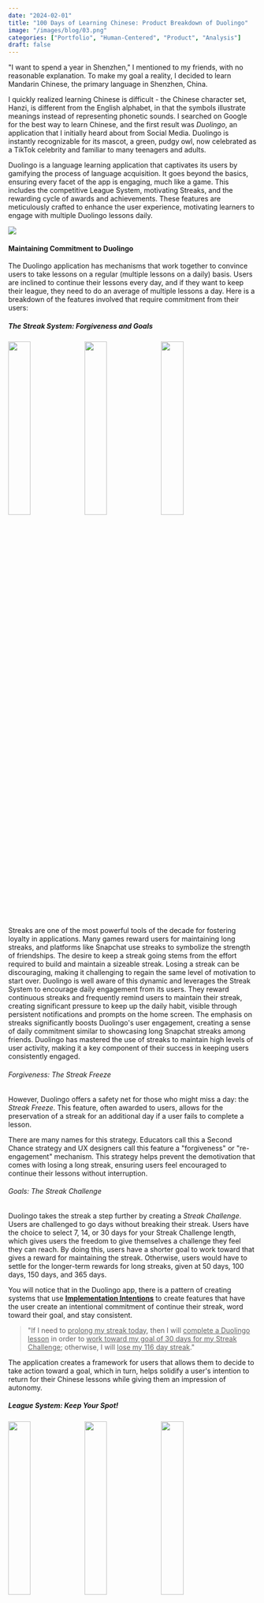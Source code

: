 ```yaml
---
date: "2024-02-01"
title: "100 Days of Learning Chinese: Product Breakdown of Duolingo"
image: "/images/blog/03.png"
categories: ["Portfolio", "Human-Centered", "Product", "Analysis"]
draft: false
---
```


"I want to spend a year in Shenzhen," I mentioned to my friends, with no reasonable explanation. To make my goal a reality, I decided to learn Mandarin Chinese, the primary language in Shenzhen, China. 

I quickly realized learning Chinese is difficult - the Chinese character set, Hanzi, is different from the English alphabet, in that the symbols illustrate meanings instead of representing phonetic sounds. I searched on Google for the best way to learn Chinese, and the first result was *Duolingo*, an application that I initially heard about from Social Media.  Duolingo is instantly recognizable for its mascot, a green, pudgy owl, now celebrated as a TikTok celebrity and familiar to many teenagers and adults.

Duolingo is a language learning application that captivates its users by gamifying the process of language acquisition. It goes beyond the basics, ensuring every facet of the app is engaging, much like a game. This includes the competitive League System, motivating Streaks, and the rewarding cycle of awards and achievements. These features are meticulously crafted to enhance the user experience, motivating learners to engage with multiple Duolingo lessons daily.

<img src="/images/blog/03-EngagementDiagram.png">


#### Maintaining Commitment to Duolingo

The Duolingo application has mechanisms that work together to convince users to take lessons on a regular (multiple lessons on a daily) basis. Users are inclined to continue their lessons every day, and if they want to keep their league, they need to do an average of multiple lessons a day. Here is a breakdown of the features involved that require commitment from their users:

##### The Streak System: Forgiveness and Goals

<div class="d-flex justify-content-evenly">
  <img src="/images/blog/03-StreakSystem-before.png" style="width: 30%;">
  <img src="/images/blog/03-StreakSystem-middle.png" style="width: 30%;">
  <img src="/images/blog/03-StreakSystem-after.png" style="width: 30%;">
</div>

Streaks are one of the most powerful tools of the decade for fostering loyalty in applications. Many games reward users for maintaining long streaks, and platforms like Snapchat use streaks to symbolize the strength of friendships. The desire to keep a streak going stems from the effort required to build and maintain a sizeable streak. Losing a streak can be discouraging, making it challenging to regain the same level of motivation to start over. Duolingo is well aware of this dynamic and leverages the Streak System to encourage daily engagement from its users. They reward continuous streaks and frequently remind users to maintain their streak, creating significant pressure to keep up the daily habit, visible through persistent notifications and prompts on the home screen. The emphasis on streaks significantly boosts Duolingo's user engagement, creating a sense of daily commitment similar to showcasing long Snapchat streaks among friends. Duolingo has mastered the use of streaks to maintain high levels of user activity, making it a key component of their success in keeping users consistently engaged.

###### Forgiveness: *The Streak Freeze*

However, Duolingo offers a safety net for those who might miss a day: the *Streak Freeze*. This feature, often awarded to users, allows for the preservation of a streak for an additional day if a user fails to complete a lesson. 

There are many names for this strategy. Educators call this a Second Chance strategy and UX designers call this feature a "forgiveness" or "re-engagement" mechanism. This strategy helps prevent the demotivation that comes with losing a long streak, ensuring users feel encouraged to continue their lessons without interruption.

###### Goals: *The Streak Challenge*

Duolingo takes the streak a step further by creating a *Streak Challenge*. Users are challenged to go days without breaking their streak. Users have the choice to select 7, 14, or 30 days for your Streak Challenge length, which gives users the freedom to give themselves a challenge they feel they can reach. By doing this, users have a shorter goal to work toward that gives a reward for maintaining the streak. Otherwise, users would have to settle for the longer-term rewards for long streaks, given at 50 days, 100 days, 150 days, and 365 days.

You will notice that in the Duolingo app, there is a pattern of creating systems that use **[Implementation Intentions](https://www.researchgate.net/publication/232586066_Implementation_Intentions_Strong_Effects_of_Simple_Plans)** to create features that have the user create an intentional commitment of continue their streak, word toward their goal, and stay consistent.

 > "If I need to <u>prolong my streak today</u>, then I will <u>complete a Duolingo lesson</u> in order to <u>work toward my goal of 30 days for my Streak Challenge</u>; otherwise, I will <u>lose my 116 day streak</u>."

The application creates a framework for users that allows them to decide to take action toward a goal, which in turn, helps solidify a user's intention to return for their Chinese lessons while giving them an impression of autonomy.

##### League System: Keep Your Spot!

<div class="d-flex justify-content-evenly">
  <img src="/images/blog/03-LeagueSystem-AlmostDZone.png" style="width: 30%;">
  <img src="/images/blog/03-LeagueSystem-First.png" style="width: 30%;">
  <img src="/images/blog/03-LeagueSystem-Promotion.png" style="width: 30%;">
</div>

The League System in Duolingo adds a competitive twist by grouping users to vie against one another. Winning comes in various forms, but there's a clear path to losing: landing in the Demotion Zone with one of the lowest scores at the league's conclusion results in demotion. Stay above this threshold, and you maintain your current standing or, if you're in the Promotion Zone, ascend to the next league.

Leagues offer more than just competition; they present a challenge of upkeep similar to maintaining a streak. Failing to earn enough XP from lessons means falling back to a previous league, which can feel like a setback after investing considerable effort. Climbing back to a former league is possible, yet it demands a significant commitment, pushing users to complete enough lessons to avoid demotion.

<div class="d-flex justify-content-evenly">
  <img src="/images/blog/03-LeagueSystem-DZone.png" style="width: 30%;">
  <img src="/images/blog/03-LeagueSystem-demotion.png" style="width: 30%;">
</div>

Despite the pressure leagues might impose, opting out isn't an option. Completion of a league automatically enrolls users in the next cycle post-lesson. This means users are continuously engaged in either staving off demotion or striving for promotion, ensuring a persistent, if challenging, engagement with the app. While lessons seem to be fun, features like these make it more stressful to have fun doing lessons, as there is a larger matter at hand: maintaining your level or moving to the next level. This competition-stimulating feature is an example of The Overjustification Effect, and how rewards may cause people to lose motivation for activities they used to believe were fun. Instead of the users wanting to do lessons, this system causes users feel like they need to do lessons to maintain their standing.

##### Don't Let Your Friend Down: Friend Quests

<div class="d-flex justify-content-evenly">
  <img src="/images/blog/03-FriendQuest.png" style="width: 30%;">
</div>
You wouldn't want to let your friend down, would you? If you do, they'll know. The Friend Quests feature in Duolingo pairs you with a mutual friend from the list of people you follow on the platform, fostering accountability for both of you to complete these quests. This way, your commitment isn't just to the app but also to your friend who depends on your contribution, just as you depend on theirs. Unlike the League System, Friend Quests are set automatically, but with a significant distinction: you sometimes have the option to choose the friend with whom you want to complete the quest. By initiating a Friend Quest, Duolingo offers another incentive to return to the app: to undertake lessons that keep you accountable to your friends. Furthermore, the app empowers you to choose your quest partner, potentially leading to selections based on who you value more, enhancing the personal connection to the learning journey.

> Thank you for reading this far! This is section 1 of 4 sections. More to be posted soon. I will be covering "Combatting Lesson Fatigue", "Variegated Reminders", and "Prestige: Stay Consistent or Lose It". Expect an update in 1 week! -Nathan Daeila

#### References

[Gollwitzer, Peter. (1999). Implementation Intentions: Strong Effects of Simple Plans. American Psychologist. 54. 493-503. 10.1037/0003-066X.54.7.493.](https://www.researchgate.net/publication/232586066_Implementation_Intentions_Strong_Effects_of_Simple_Plans)